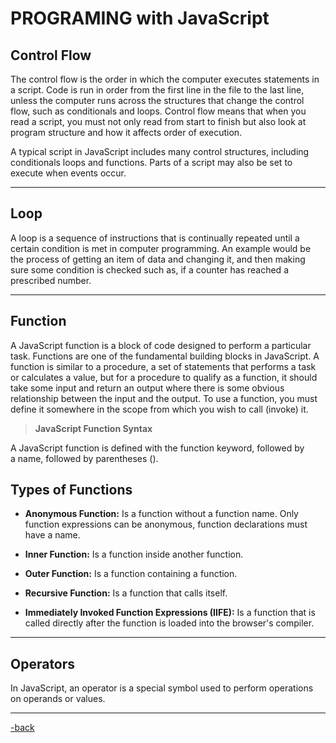 # PROGRAMING with JavaScript

## Control Flow

The control flow is the order in which the computer executes statements in a script. Code is run in order from the first line in the file to the last line, unless the computer runs across the structures that change the control flow, such as conditionals and loops.
Control flow means that when you read a script, you must not only read from start to finish but also look at program structure and how it affects order of execution.

A typical script in JavaScript includes many control structures, including conditionals loops and functions. Parts of a script may also be set to execute when events occur.

---

## Loop

A loop is a sequence of instructions that is continually repeated until a certain condition is met in computer programming. An example would be the process of getting an item of data and changing it, and then making sure some condition is checked such as, if a counter has reached a prescribed number.

---

## Function

A JavaScript function is a block of code designed to perform a particular task. Functions are one of the fundamental building blocks in JavaScript. A function is similar to a procedure, a set of statements that performs a task or calculates a value, but for a procedure to qualify as a function, it should take some input and return an output where there is some obvious relationship between the input and the output. To use a function, you must define it somewhere in the scope from which you wish to call (invoke) it.

> **JavaScript Function Syntax**

A JavaScript function is defined with the function keyword, followed by a name, followed by parentheses ().

## Types of Functions

* **Anonymous Function:** Is a function without a function name. Only function expressions can be anonymous, function declarations must have a name.

* **Inner Function:** Is a function inside another function.

* **Outer Function:** Is a function containing a function.

* **Recursive Function:** Is a function that calls itself.

* **Immediately Invoked Function Expressions (IIFE):** Is a function that is called directly after the function is loaded into the browser's compiler.

---

## Operators

In JavaScript, an operator is a special symbol used to perform operations on operands or values.

---

[-back](https://alexriverau.github.io/reading-notes/code102)

